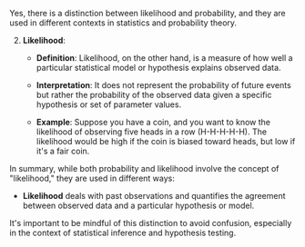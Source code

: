 Yes, there is a distinction between likelihood and probability, and they are used in different contexts in statistics and probability theory.

2. **Likelihood**:

   - **Definition**: Likelihood, on the other hand, is a measure of how well a particular statistical model or hypothesis explains observed data.
   
   - **Interpretation**: It does not represent the probability of future events but rather the probability of the observed data given a specific hypothesis or set of parameter values.
   
   - **Example**: Suppose you have a coin, and you want to know the likelihood of observing five heads in a row (H-H-H-H-H). The likelihood would be high if the coin is biased toward heads, but low if it's a fair coin.

In summary, while both probability and likelihood involve the concept of "likelihood," they are used in different ways:

- **Likelihood** deals with past observations and quantifies the agreement between observed data and a particular hypothesis or model.

It's important to be mindful of this distinction to avoid confusion, especially in the context of statistical inference and hypothesis testing.